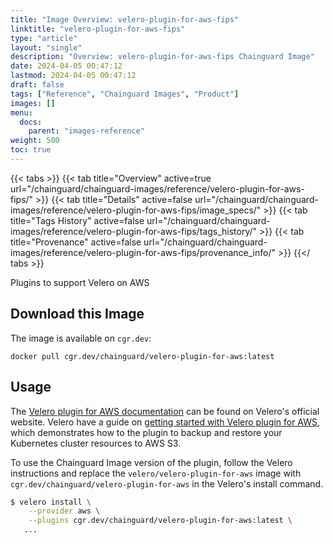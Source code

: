 ```yaml
---
title: "Image Overview: velero-plugin-for-aws-fips"
linktitle: "velero-plugin-for-aws-fips"
type: "article"
layout: "single"
description: "Overview: velero-plugin-for-aws-fips Chainguard Image"
date: 2024-04-05 00:47:12
lastmod: 2024-04-05 00:47:12
draft: false
tags: ["Reference", "Chainguard Images", "Product"]
images: []
menu: 
  docs: 
    parent: "images-reference"
weight: 500
toc: true
---
```


{{< tabs >}}
{{< tab title="Overview" active=true url="/chainguard/chainguard-images/reference/velero-plugin-for-aws-fips/" >}}
{{< tab title="Details" active=false url="/chainguard/chainguard-images/reference/velero-plugin-for-aws-fips/image_specs/" >}}
{{< tab title="Tags History" active=false url="/chainguard/chainguard-images/reference/velero-plugin-for-aws-fips/tags_history/" >}}
{{< tab title="Provenance" active=false url="/chainguard/chainguard-images/reference/velero-plugin-for-aws-fips/provenance_info/" >}}
{{</ tabs >}}



<!--overview:start-->
Plugins to support Velero on AWS
<!--overview:end-->

<!--getting:start-->
## Download this Image
The image is available on `cgr.dev`:

```
docker pull cgr.dev/chainguard/velero-plugin-for-aws:latest
```
<!--getting:end-->

<!--body:start-->

##  Usage

The [Velero plugin for AWS documentation](https://velero.io/plugins/) can be found on Velero's official website. Velero have a guide on [getting started with Velero plugin for AWS](https://github.com/vmware-tanzu/velero-plugin-for-aws#setup), which demonstrates how to the plugin to backup and restore your Kubernetes cluster resources to AWS S3.  

To use the Chainguard Image version of the plugin, follow the Velero instructions and replace the `velero/velero-plugin-for-aws` image with `cgr.dev/chainguard/velero-plugin-for-aws` in the Velero's install command.  

```bash
$ velero install \
    --provider aws \
    --plugins cgr.dev/chainguard/velero-plugin-for-aws:latest \
   ...
```
<!--body:end-->

